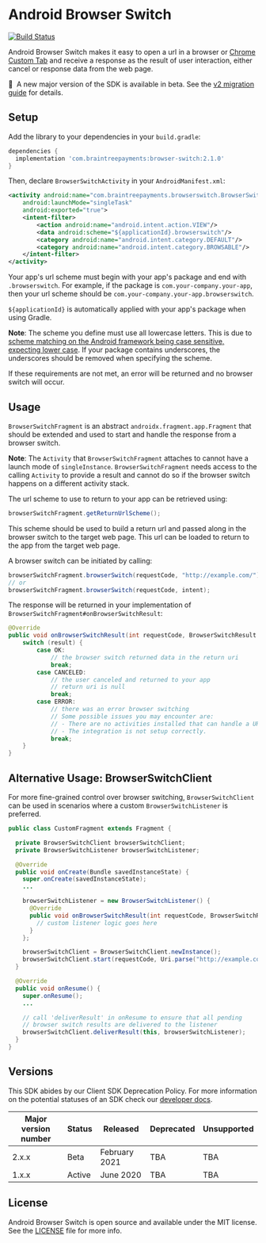# Android Browser Switch

[![Build Status](https://travis-ci.org/braintree/browser-switch-android.svg?branch=master)](https://travis-ci.org/braintree/browser-switch-android)

Android Browser Switch makes it easy to open a url in a browser or
[Chrome Custom Tab](https://developer.chrome.com/multidevice/android/customtabs) and receive a
response as the result of user interaction, either cancel or response data from the web page.

:mega:&nbsp;&nbsp;A new major version of the SDK is available in beta. See the [v2 migration guide](v2_MIGRATION.md) for details.

## Setup

Add the library to your dependencies in your `build.gradle`:

```groovy
dependencies {
  implementation 'com.braintreepayments:browser-switch:2.1.0'
}
```

Then, declare `BrowserSwitchActivity` in your `AndroidManifest.xml`:

```xml
<activity android:name="com.braintreepayments.browserswitch.BrowserSwitchActivity"
    android:launchMode="singleTask"
    android:exported="true">
    <intent-filter>
        <action android:name="android.intent.action.VIEW"/>
        <data android:scheme="${applicationId}.browserswitch"/>
        <category android:name="android.intent.category.DEFAULT"/>
        <category android:name="android.intent.category.BROWSABLE"/>
    </intent-filter>
</activity>
```

Your app's url scheme must begin with your app's package and end with `.browserswitch`.
For example, if the package is `com.your-company.your-app`, then your url scheme should be
`com.your-company.your-app.browserswitch`.

`${applicationId}` is automatically applied with your app's package when using Gradle.

**Note**: The scheme you define must use all lowercase letters. This is due to [scheme matching on the Android framework being case sensitive, expecting lower case](https://developer.android.com/guide/topics/manifest/data-element#scheme). If your package contains underscores, the underscores should be removed when specifying the scheme.

If these requirements are not met, an error will be returned and no browser switch will occur.

## Usage

`BrowserSwitchFragment` is an abstract `androidx.fragment.app.Fragment` that should be extended and used to start and
handle the response from a browser switch.

**Note**: The `Activity` that `BrowserSwitchFragment` attaches to cannot have a launch mode of `singleInstance`. `BrowserSwitchFragment` needs access to the calling `Activity` to provide a result and cannot do so if the browser switch happens on a different activity stack.

The url scheme to use to return to your app can be retrieved using:

```java
browserSwitchFragment.getReturnUrlScheme();
```

This scheme should be used to build a return url and passed along in the browser switch to the
target web page. This url can be loaded to return to the app from the target web page.

A browser switch can be initiated by calling:

```java
browserSwitchFragment.browserSwitch(requestCode, "http://example.com/");
// or
browserSwitchFragment.browserSwitch(requestCode, intent);
```

The response will be returned in your implementation of `BrowserSwitchFragment#onBrowserSwitchResult`:

```java
@Override
public void onBrowserSwitchResult(int requestCode, BrowserSwitchResult result, @Nullable Uri returnUri) {
    switch (result) {
        case OK:
            // the browser switch returned data in the return uri
            break;
        case CANCELED:
            // the user canceled and returned to your app
            // return uri is null
            break;
        case ERROR:
            // there was an error browser switching
            // Some possible issues you may encounter are:
            // - There are no activities installed that can handle a URL.
            // - The integration is not setup correctly.
            break;
    }
}
```

## Alternative Usage: BrowserSwitchClient

For more fine-grained control over browser switching, `BrowserSwitchClient` can be used in scenarios where a custom `BrowserSwitchListener` is preferred. 

```java
public class CustomFragment extends Fragment {

  private BrowserSwitchClient browserSwitchClient;
  private BrowserSwitchListener browserSwitchListener;

  @Override
  public void onCreate(Bundle savedInstanceState) {
    super.onCreate(savedInstanceState);
    ...

    browserSwitchListener = new BrowserSwitchListener() {
      @Override
      public void onBrowserSwitchResult(int requestCode, BrowserSwitchResult result, @Nullable Uri returnUri) {
        // custom listener logic goes here
      }
    }; 

    browserSwitchClient = BrowserSwitchClient.newInstance();
    browserSwitchClient.start(requestCode, Uri.parse("http://example.com/"), this, browserSwitchListener);
  }

  @Override
  public void onResume() {
    super.onResume();
    ...

    // call 'deliverResult' in onResume to ensure that all pending
    // browser switch results are delivered to the listener
    browserSwitchClient.deliverResult(this, browserSwitchListener);
  }
}
```

## Versions

This SDK abides by our Client SDK Deprecation Policy. For more information on the potential statuses of an SDK check our [developer docs](http://developers.braintreepayments.com/guides/client-sdk/deprecation-policy).

| Major version number | Status | Released | Deprecated | Unsupported |
| -------------------- | ------ | -------- | ---------- | ----------- |
| 2.x.x | Beta | February 2021 | TBA | TBA |
| 1.x.x | Active | June 2020 | TBA | TBA |

## License

Android Browser Switch is open source and available under the MIT license. See the
[LICENSE](LICENSE) file for more info.
